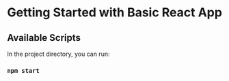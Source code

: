 # Getting Started with Basic React App


## Available Scripts

In the project directory, you can run:

### `npm start`
